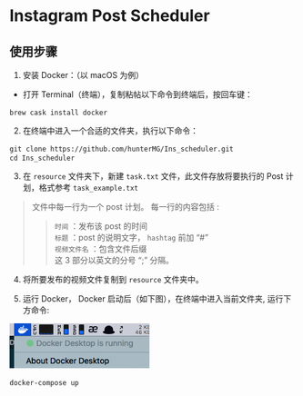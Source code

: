 # Instagram Post Scheduler
## 使用步骤
1. 安装 Docker：（以 macOS 为例）
- 打开 Terminal（终端），复制粘帖以下命令到终端后，按回车键：
```shell
brew cask install docker
```

2. 在终端中进入一个合适的文件夹，执行以下命令：
```shell
git clone https://github.com/hunterMG/Ins_scheduler.git
cd Ins_scheduler
```

3. 在 `resource` 文件夹下，新建 `task.txt` 文件，此文件存放将要执行的 Post 计划，格式参考 `task_example.txt`
> 文件中每一行为一个 post 计划。 每一行的内容包括 :  
>> `时间` ：发布该 post 的时间  
>> `标题` ：post 的说明文字， `hashtag` 前加 “#”  
>> `视频文件名` ：包含文件后缀  
> 这 3 部分以英文的分号 “;” 分隔。

4. 将所要发布的视频文件复制到 `resource` 文件夹中。

5. 运行 Docker， Docker 启动后（如下图），在终端中进入当前文件夹, 运行下方命令:

![](./asset/docker.png)

```shell
docker-compose up
```